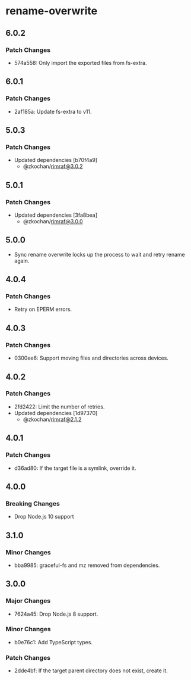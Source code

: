 # rename-overwrite

## 6.0.2

### Patch Changes

- 574a558: Only import the exported files from fs-extra.

## 6.0.1

### Patch Changes

- 2af185a: Update fs-extra to v11.

## 5.0.3

### Patch Changes

- Updated dependencies [b70f4a9]
  - @zkochan/rimraf@3.0.2

## 5.0.1

### Patch Changes

- Updated dependencies [3fa8bea]
  - @zkochan/rimraf@3.0.0

## 5.0.0

- Sync rename overwrite locks up the process to wait and retry rename again.

## 4.0.4

### Patch Changes

- Retry on EPERM errors.

## 4.0.3

### Patch Changes

- 0300ee6: Support moving files and directories across devices.

## 4.0.2

### Patch Changes

- 2fd2422: Limit the number of retries.
- Updated dependencies [1d97370]
  - @zkochan/rimraf@2.1.2

## 4.0.1

### Patch Changes

- d36ad80: If the target file is a symlink, override it.

## 4.0.0

### Breaking Changes

- Drop Node.js 10 support

## 3.1.0

### Minor Changes

- bba9985: graceful-fs and mz removed from dependencies.

## 3.0.0

### Major Changes

- 7624a45: Drop Node.js 8 support.

### Minor Changes

- b0e76c1: Add TypeScript types.

### Patch Changes

- 2dde4bf: If the target parent directory does not exist, create it.

